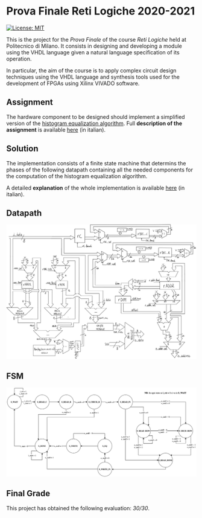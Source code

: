 # Prova Finale Reti Logiche 2020-2021
[![License: MIT][license-image]][license]

This is the project for the *Prova Finale* of the course _Reti Logiche_ held at Politecnico di Milano.
It consists in designing and developing a module using the VHDL language given a natural language specification of its operation. 

In particular, the aim of the course is to apply complex circuit design techniques using the VHDL language and synthesis tools used for the development of FPGAs using Xilinx VIVADO software.

## Assignment 
The hardware component to be designed should implement a simplified version of the [histogram equalization algorithm](https://en.wikipedia.org/wiki/Histogram_equalization). Full **description of the assignment** is available [here](/PFRL_Specifica_20_21_V3.pdf) (in italian).

## Solution
The implementation consists of a finite state machine that determins the phases of the following datapath containing all the needed components for the computation of the histogram equalization algorithm.

A detailed **explanation** of the whole implementation is available [here](/report.pdf) (in italian).

## Datapath 
![datapath](img/DATAPATH.jpg)
## FSM
![FSM](/img/FSM.png)

## Final Grade 
This project has obtained the following evaluation: *30/30*.

[license]: https://github.com/MarcoBendinelli/Reti-Logiche-project-2021/new/main
[license-image]: https://img.shields.io/badge/License-MIT-blue.svg
